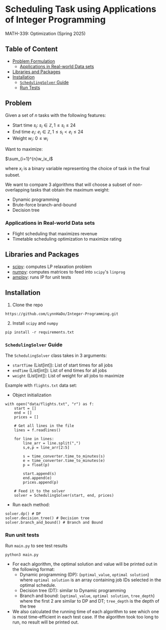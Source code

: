 # Scheduling Task using Applications of Integer Programming

MATH-339: Optimization (Spring 2025)

## Table of Content

* [Problem Formulation](#problem)
    * [Applications in Real-world Data sets](#applications-in-real-world-data-sets)
* [Libraries and Packages](#libraries-and-packages)
* [Installation](#installation)
    * [`SchedulingSolver` Guide](#schedulingsolver-guide)
    * [Run Tests](#run-unit-tests)


## Problem

Given a set of $n$ tasks with the following features:

* Start time $s_i$: $s_i \in \mathbb{Z}, 1 \leq s_i \leq 24$
* End time $e_i$: $e_i \in \mathbb{Z}, 1 \leq s_i < e_i \leq 24$
* Weight $w_i$: $0 \leq w_i$

Want to maximize: 

<p style="align: center;">
    $\sum_{i=1}^{n}w_ix_i$
</p>

where $x_i$ is a binary variable representing the choice of task in the final subset. 

We want to compare 3 algorithms that will choose a subset of non-overlapping tasks that obtain the maximum weight:

* Dynamic programming
* Brute-force branch-and-bound
* Decision tree

### Applications in Real-world Data sets

* Flight scheduling that maximizes revenue
* Timetable scheduling optimization to maximize rating 

## Libraries and Packages

* [scipy](https://docs.scipy.org/doc/scipy/reference/index.html): computes LP relaxation problem
* [numpy](https://numpy.org/install/): computes matrices to feed into `scipy`'s `linprog`
* [amplpy](https://amplpy.ampl.com/en/latest/getting-started.html#installation): runs IP for unit tests

## Installation

1. Clone the repo

```
https://github.com/LynnHaDo/Integer-Programming.git
```

2. Install `scipy` and `numpy`

```
pip install -r requirements.txt
```

### `SchedulingSolver` Guide 

The `SchedulingSolver` class takes in 3 arguments:

* `startTime` (List[int]): List of start times for all jobs
* `endTime` (List[int]): List of end times for all jobs
* `weight` (List[int]): List of weight for all jobs to maximize 

Example with `flights.txt` data set:

* Object initialization

```
with open("data/flights.txt", "r") as f:
    start = []
    end = []
    prices = []
            
    # Get all lines in the file
    lines = f.readlines()
            
    for line in lines:
        line_arr = line.split(",")
        s,e,p = line_arr[2:5]
                
        s = time_converter.time_to_minutes(s)
        e = time_converter.time_to_minutes(e)
        p = float(p)
                
        start.append(s)
        end.append(e)
        prices.append(p)
        
    # Feed it to the solver
    solver = SchedulingSolver(start, end, prices)
```

* Run each method: 

```
solver.dp() # DP
solver.decision_tree() # Decision tree
solver.branch_and_bound() # Branch and Bound
```

### Run unit tests

Run `main.py` to see test results

```
python3 main.py
```

* For each algorithm, the optimal solution and value will be printed out in the following format:
    * Dynamic programming (DP): (`optimal_value`, `optimal solution`) where `optimal solution` is an array containing job IDs selected in the optimal schedule. 
    * Decision tree (DT): similar to Dynamic programming
    * Branch and bound: (`optimal_value`, `optimal solution`, `tree_depth`) where the first 2 are similar to DP and DT; `tree_depth` is the depth of the tree
* We also calculated the running time of each algorithm to see which one is most time-efficient in each test case. If the algorithm took too long to run, no result will be printed out. 